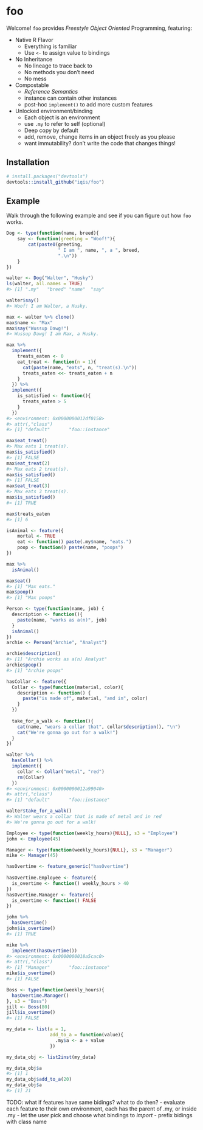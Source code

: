 
<!-- README.md is generated from README.Rmd. Please edit that file -->

# foo

<!-- badges: start -->

<!-- [![Lifecycle: experimental](https://img.shields.io/badge/lifecycle-experimental-orange.svg)](https://www.tidyverse.org/lifecycle/#experimental) -->

<!-- badges: end -->

Welcome\! `foo` provides *Freestyle Object Oriented* Programming,
featuring:

  - Native R Flavor
      - Everything is familiar
      - Use `<-` to assign value to bindings
  - No Inheritance
      - No lineage to trace back to
      - No methods you don’t need
      - No mess
  - Compostable
      - *Reference Semantics*
      - instance can contain other instances
      - post-hoc `implement()` to add more custom features
  - Unlocked environment/binding
      - Each object is an environment
      - use `.my` to refer to self (optional)
      - Deep copy by default
      - add, remove, change items in an object freely as you please
      - want immutability? don’t write the code that changes things\!

## Installation

``` r
# install.packages("devtools")
devtools::install_github("iqis/foo")
```

## Example

Walk through the following example and see if you can figure out how
`foo` works.

``` r
Dog <- type(function(name, breed){
    say <- function(greeting = "Woof!"){
        cat(paste0(greeting, 
                   " I am ", name, ", a ", breed, 
                   ".\n"))
    }    
})
```

``` r
walter <- Dog("Walter", "Husky")
ls(walter, all.names = TRUE)
#> [1] ".my"   "breed" "name"  "say"
```

``` r
walter$say()
#> Woof! I am Walter, a Husky.
```

``` r
max <- walter %>% clone()
max$name <- "Max"
max$say("Wussup Dawg!")
#> Wussup Dawg! I am Max, a Husky.
```

``` r
max %>% 
  implement({
    treats_eaten <- 0
    eat_treat <- function(n = 1){
      cat(paste(name, "eats", n, "treat(s).\n"))
      treats_eaten <<- treats_eaten + n
    }
  }) %>% 
  implement({
    is_satisfied <- function(){
      treats_eaten > 5
    }
  })
#> <environment: 0x0000000012df0158>
#> attr(,"class")
#> [1] "default"       "foo::instance"
```

``` r
max$eat_treat()
#> Max eats 1 treat(s).
max$is_satisfied()
#> [1] FALSE
max$eat_treat(2)
#> Max eats 2 treat(s).
max$is_satisfied()
#> [1] FALSE
max$eat_treat(3)
#> Max eats 3 treat(s).
max$is_satisfied()
#> [1] TRUE
```

``` r
max$treats_eaten
#> [1] 6
```

``` r
isAnimal <- feature({
    mortal <- TRUE
    eat <- function() paste(.my$name, "eats.")
    poop <- function() paste(name, "poops")
})

max %>% 
  isAnimal()

max$eat()
#> [1] "Max eats."
max$poop()
#> [1] "Max poops"
```

``` r
Person <- type(function(name, job) {
  description <- function(){
    paste(name, "works as a(n)", job)
  }
  isAnimal()
})
archie <- Person("Archie", "Analyst")
```

``` r
archie$description()
#> [1] "Archie works as a(n) Analyst"
archie$poop()
#> [1] "Archie poops"
```

``` r
hasCollar <- feature({
  Collar <- type(function(material, color){
    description <- function() {
      paste("is made of", material, "and in", color)
    }
  })
  
  take_for_a_walk <- function(){
    cat(name, "wears a collar that", collar$description(), "\n")
    cat("We're gonna go out for a walk!")
  }
})
```

``` r
walter %>%
  hasCollar() %>% 
  implement({
    collar <- Collar("metal", "red")
    rm(Collar)
  })
#> <environment: 0x0000000012a99040>
#> attr(,"class")
#> [1] "default"       "foo::instance"
```

``` r
walter$take_for_a_walk()
#> Walter wears a collar that is made of metal and in red 
#> We're gonna go out for a walk!
```

``` r
Employee <- type(function(weekly_hours){NULL}, s3 = "Employee")
john <- Employee(45)
```

``` r
Manager <- type(function(weekly_hours){NULL}, s3 = "Manager")
mike <- Manager(45)
```

``` r
hasOvertime <- feature_generic("hasOvertime")
  
hasOvertime.Employee <- feature({
  is_overtime <- function() weekly_hours > 40
})
hasOvertime.Manager <- feature({
  is_overtime <- function() FALSE
})
```

``` r
john %>% 
  hasOvertime()
john$is_overtime()
#> [1] TRUE
```

``` r
mike %>% 
  implement(hasOvertime())
#> <environment: 0x0000000018a5cac0>
#> attr(,"class")
#> [1] "Manager"       "foo::instance"
mike$is_overtime()
#> [1] FALSE
```

``` r
Boss <- type(function(weekly_hours){
  hasOvertime.Manager()
}, s3 = "Boss")
jill <- Boss(80)
jill$is_overtime()
#> [1] FALSE
```

``` r
my_data <- list(a = 1, 
                add_to_a = function(value){
                  .my$a <- a + value
                })

my_data_obj <- list2inst(my_data)

my_data_obj$a
#> [1] 1
my_data_obj$add_to_a(20)
my_data_obj$a
#> [1] 21
```

TODO: what if features have same bidings? what to do then? - evaluate
each feature to their own environment, each has the parent of .my, or
inside .my - let the user pick and choose what bindings to *import* -
prefix bidings with class name
